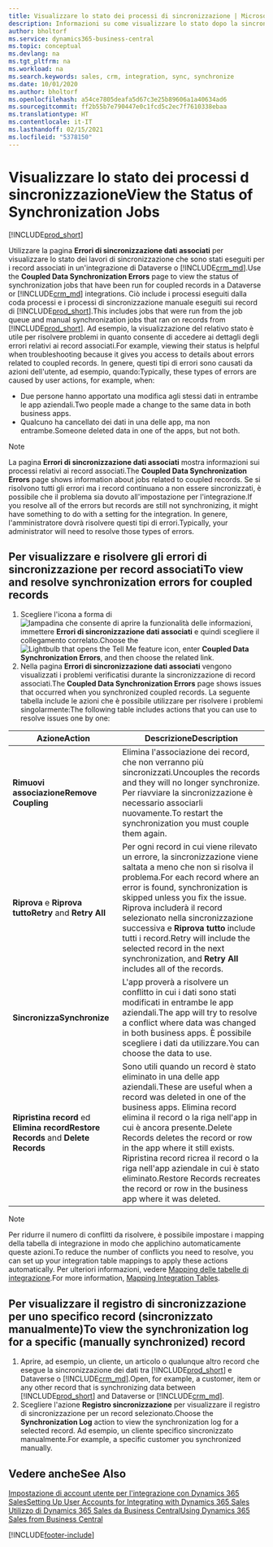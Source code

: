 ```yaml
---
title: Visualizzare lo stato dei processi di sincronizzazione | Microsoft Docs
description: Informazioni su come visualizzare lo stato dopo la sincronizzazione di record associati.
author: bholtorf
ms.service: dynamics365-business-central
ms.topic: conceptual
ms.devlang: na
ms.tgt_pltfrm: na
ms.workload: na
ms.search.keywords: sales, crm, integration, sync, synchronize
ms.date: 10/01/2020
ms.author: bholtorf
ms.openlocfilehash: a54ce7805deafa5d67c3e25b89606a1a40634ad6
ms.sourcegitcommit: ff2b55b7e790447e0c1fcd5c2ec7f7610338ebaa
ms.translationtype: HT
ms.contentlocale: it-IT
ms.lasthandoff: 02/15/2021
ms.locfileid: "5378150"
---
```

# <a name="view-the-status-of-synchronization-jobs"></a><span data-ttu-id="40ef5-103">Visualizzare lo stato dei processi d sincronizzazione</span><span class="sxs-lookup"><span data-stu-id="40ef5-103">View the Status of Synchronization Jobs</span></span>
[!INCLUDE[prod_short](includes/cc_data_platform_banner.md)]

<span data-ttu-id="40ef5-104">Utilizzare la pagina **Errori di sincronizzazione dati associati** per visualizzare lo stato dei lavori di sincronizzazione che sono stati eseguiti per i record associati in un'integrazione di Dataverse o [!INCLUDE[crm_md](includes/crm_md.md)].</span><span class="sxs-lookup"><span data-stu-id="40ef5-104">Use the **Coupled Data Synchronization Errors** page to view the status of synchronization jobs that have been run for coupled records in a Dataverse or [!INCLUDE[crm_md](includes/crm_md.md)] integrations.</span></span> <span data-ttu-id="40ef5-105">Ciò include i processi eseguiti dalla coda processi e i processi di sincronizzazione manuale eseguiti sui record di [!INCLUDE[prod_short](includes/prod_short.md)].</span><span class="sxs-lookup"><span data-stu-id="40ef5-105">This includes jobs that were run from the job queue and manual synchronization jobs that ran on records from [!INCLUDE[prod_short](includes/prod_short.md)].</span></span> <span data-ttu-id="40ef5-106">Ad esempio, la visualizzazione del relativo stato è utile per risolvere problemi in quanto consente di accedere ai dettagli degli errori relativi ai record associati.</span><span class="sxs-lookup"><span data-stu-id="40ef5-106">For example, viewing their status is helpful when troubleshooting because it gives you access to details about errors related to coupled records.</span></span> <span data-ttu-id="40ef5-107">In genere, questi tipi di errori sono causati da azioni dell'utente, ad esempio, quando:</span><span class="sxs-lookup"><span data-stu-id="40ef5-107">Typically, these types of errors are caused by user actions, for example, when:</span></span>  

* <span data-ttu-id="40ef5-108">Due persone hanno apportato una modifica agli stessi dati in entrambe le app aziendali.</span><span class="sxs-lookup"><span data-stu-id="40ef5-108">Two people made a change to the same data in both business apps.</span></span>
* <span data-ttu-id="40ef5-109">Qualcuno ha cancellato dei dati in una delle app, ma non entrambe.</span><span class="sxs-lookup"><span data-stu-id="40ef5-109">Someone deleted data in one of the apps, but not both.</span></span>

> [!Note]
> <span data-ttu-id="40ef5-110">La pagina **Errori di sincronizzazione dati associati** mostra informazioni sui processi relativi ai record associati.</span><span class="sxs-lookup"><span data-stu-id="40ef5-110">The **Coupled Data Synchronization Errors** page shows information about jobs related to coupled records.</span></span> <span data-ttu-id="40ef5-111">Se si risolvono tutti gli errori ma i record continuano a non essere sincronizzati, è possibile che il problema sia dovuto all'impostazione per l'integrazione.</span><span class="sxs-lookup"><span data-stu-id="40ef5-111">If you resolve all of the errors but records are still not synchronizing, it might have something to do with a setting for the integration.</span></span> <span data-ttu-id="40ef5-112">In genere, l'amministratore dovrà risolvere questi tipi di errori.</span><span class="sxs-lookup"><span data-stu-id="40ef5-112">Typically, your administrator will need to resolve those types of errors.</span></span>   

<!--

> [!VIDEO https://go.microsoft.com/fwlink/?linkid=2098171]

-->

## <a name="to-view-and-resolve-synchronization-errors-for-coupled-records"></a><span data-ttu-id="40ef5-113">Per visualizzare e risolvere gli errori di sincronizzazione per record associati</span><span class="sxs-lookup"><span data-stu-id="40ef5-113">To view and resolve synchronization errors for coupled records</span></span>
1. <span data-ttu-id="40ef5-114">Scegliere l'icona a forma di ![lampadina che consente di aprire la funzionalità delle informazioni](media/ui-search/search_small.png "Informazioni sull'operazione che si desidera eseguire"), immettere **Errori di sincronizzazione dati associati** e quindi scegliere il collegamento correlato.</span><span class="sxs-lookup"><span data-stu-id="40ef5-114">Choose the ![Lightbulb that opens the Tell Me feature](media/ui-search/search_small.png "Tell me what you want to do") icon, enter **Coupled Data Synchronization Errors**, and then choose the related link.</span></span>
2. <span data-ttu-id="40ef5-115">Nella pagina **Errori di sincronizzazione dati associati** vengono visualizzati i problemi verificatisi durante la sincronizzazione di record associati.</span><span class="sxs-lookup"><span data-stu-id="40ef5-115">The **Coupled Data Synchronization Errors** page shows issues that occurred when you synchronized coupled records.</span></span> <span data-ttu-id="40ef5-116">La seguente tabella include le azioni che è possibile utilizzare per risolvere i problemi singolarmente:</span><span class="sxs-lookup"><span data-stu-id="40ef5-116">The following table includes actions that you can use to resolve issues one by one:</span></span>

|<span data-ttu-id="40ef5-117">Azione</span><span class="sxs-lookup"><span data-stu-id="40ef5-117">Action</span></span>|<span data-ttu-id="40ef5-118">Descrizione</span><span class="sxs-lookup"><span data-stu-id="40ef5-118">Description</span></span>|
|----|----|
|<span data-ttu-id="40ef5-119">**Rimuovi associazione**</span><span class="sxs-lookup"><span data-stu-id="40ef5-119">**Remove Coupling**</span></span>|<span data-ttu-id="40ef5-120">Elimina l'associazione dei record, che non verranno più sincronizzati.</span><span class="sxs-lookup"><span data-stu-id="40ef5-120">Uncouples the records and they will no longer synchronize.</span></span> <span data-ttu-id="40ef5-121">Per riavviare la sincronizzazione è necessario associarli nuovamente.</span><span class="sxs-lookup"><span data-stu-id="40ef5-121">To restart the synchronization you must couple them again.</span></span> |
|<span data-ttu-id="40ef5-122">**Riprova** e **Riprova tutto**</span><span class="sxs-lookup"><span data-stu-id="40ef5-122">**Retry** and **Retry All**</span></span>|<span data-ttu-id="40ef5-123">Per ogni record in cui viene rilevato un errore, la sincronizzazione viene saltata a meno che non si risolva il problema.</span><span class="sxs-lookup"><span data-stu-id="40ef5-123">For each record where an error is found, synchronization is skipped unless you fix the issue.</span></span> <span data-ttu-id="40ef5-124">Riprova includerà il record selezionato nella sincronizzazione successiva e **Riprova tutto** include tutti i record.</span><span class="sxs-lookup"><span data-stu-id="40ef5-124">Retry will include the selected record in the next synchronization, and **Retry All** includes all of the records.</span></span>|
|<span data-ttu-id="40ef5-125">**Sincronizza**</span><span class="sxs-lookup"><span data-stu-id="40ef5-125">**Synchronize**</span></span>|<span data-ttu-id="40ef5-126">L'app proverà a risolvere un conflitto in cui i dati sono stati modificati in entrambe le app aziendali.</span><span class="sxs-lookup"><span data-stu-id="40ef5-126">The app will try to resolve a conflict where data was changed in both business apps.</span></span> <span data-ttu-id="40ef5-127">È possibile scegliere i dati da utilizzare.</span><span class="sxs-lookup"><span data-stu-id="40ef5-127">You can choose the data to use.</span></span>|
|<span data-ttu-id="40ef5-128">**Ripristina record** ed **Elimina record**</span><span class="sxs-lookup"><span data-stu-id="40ef5-128">**Restore Records** and **Delete Records**</span></span>|<span data-ttu-id="40ef5-129">Sono utili quando un record è stato eliminato in una delle app aziendali.</span><span class="sxs-lookup"><span data-stu-id="40ef5-129">These are useful when a record was deleted in one of the business apps.</span></span> <span data-ttu-id="40ef5-130">Elimina record elimina il record o la riga nell'app in cui è ancora presente.</span><span class="sxs-lookup"><span data-stu-id="40ef5-130">Delete Records deletes the record or row in the app where it still exists.</span></span> <span data-ttu-id="40ef5-131">Ripristina record ricrea il record o la riga nell'app aziendale in cui è stato eliminato.</span><span class="sxs-lookup"><span data-stu-id="40ef5-131">Restore Records recreates the record or row in the business app where it was deleted.</span></span>|

> [!NOTE]
> <span data-ttu-id="40ef5-132">Per ridurre il numero di conflitti da risolvere, è possibile impostare i mapping della tabella di integrazione in modo che applichino automaticamente queste azioni.</span><span class="sxs-lookup"><span data-stu-id="40ef5-132">To reduce the number of conflicts you need to resolve, you can set up your integration table mappings to apply these actions automatically.</span></span> <span data-ttu-id="40ef5-133">Per ulteriori informazioni, vedere [Mapping delle tabelle di integrazione](admin-how-to-modify-table-mappings-for-synchronization.md#mapping-integration-tables).</span><span class="sxs-lookup"><span data-stu-id="40ef5-133">For more information, [Mapping Integration Tables](admin-how-to-modify-table-mappings-for-synchronization.md#mapping-integration-tables).</span></span>

## <a name="to-view-the-synchronization-log-for-a-specific-manually-synchronized-record"></a><span data-ttu-id="40ef5-134">Per visualizzare il registro di sincronizzazione per uno specifico record (sincronizzato manualmente)</span><span class="sxs-lookup"><span data-stu-id="40ef5-134">To view the synchronization log for a specific (manually synchronized) record</span></span>
1. <span data-ttu-id="40ef5-135">Aprire, ad esempio, un cliente, un articolo o qualunque altro record che esegue la sincronizzazione dei dati tra [!INCLUDE[prod_short](includes/prod_short.md)] e Dataverse o [!INCLUDE[crm_md](includes/crm_md.md)].</span><span class="sxs-lookup"><span data-stu-id="40ef5-135">Open, for example, a customer, item or any other record that is synchronizing data between [!INCLUDE[prod_short](includes/prod_short.md)] and Dataverse or [!INCLUDE[crm_md](includes/crm_md.md)].</span></span>
2. <span data-ttu-id="40ef5-136">Scegliere l'azione **Registro sincronizzazione** per visualizzare il registro di sincronizzazione per un record selezionato.</span><span class="sxs-lookup"><span data-stu-id="40ef5-136">Choose the **Synchronization Log** action to view the synchronization log for a selected record.</span></span> <span data-ttu-id="40ef5-137">Ad esempio, un cliente specifico sincronizzato manualmente.</span><span class="sxs-lookup"><span data-stu-id="40ef5-137">For example, a specific customer you synchronized manually.</span></span>

## <a name="see-also"></a><span data-ttu-id="40ef5-138">Vedere anche</span><span class="sxs-lookup"><span data-stu-id="40ef5-138">See Also</span></span>  
[<span data-ttu-id="40ef5-139">Impostazione di account utente per l'integrazione con Dynamics 365 Sales</span><span class="sxs-lookup"><span data-stu-id="40ef5-139">Setting Up User Accounts for Integrating with Dynamics 365 Sales</span></span>](admin-setting-up-integration-with-dynamics-sales.md)  
[<span data-ttu-id="40ef5-140">Utilizzo di Dynamics 365 Sales da Business Central</span><span class="sxs-lookup"><span data-stu-id="40ef5-140">Using Dynamics 365 Sales from Business Central</span></span>](marketing-integrate-dynamicscrm.md)


[!INCLUDE[footer-include](includes/footer-banner.md)]